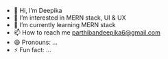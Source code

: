 - 👋 Hi, I’m Deepika
- 👀 I’m interested in MERN stack, UI & UX  
- 🌱 I’m currently learning MERN stack
- 📫 How to reach me parthibandeepika6@gmail.com
- 😄 Pronouns: ...
- ⚡ Fun fact: ...

<!---
deepikaparthiban19/deepikaparthiban19 is a ✨ special ✨ repository because its `README.md` (this file) appears on your GitHub profile.
You can click the Preview link to take a look at your changes.
--->
